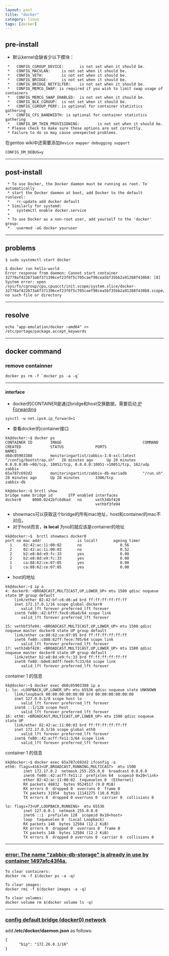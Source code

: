 ```yaml
---
layout: post
title: "docker"
category: linux
tags: [docker]
---
```


## pre-install

+ 默认kernel会缺省少以下模块：

```
 *   CONFIG_CGROUP_DEVICE:       is not set when it should be.
 *   CONFIG_MACVLAN:     is not set when it should be.
 *   CONFIG_VETH:        is not set when it should be.
 *   CONFIG_BRIDGE:      is not set when it should be.
 *   CONFIG_BRIDGE_NETFILTER:    is not set when it should be.
 *   CONFIG_MEMCG_SWAP: is required if you wish to limit swap usage of containers
 *   CONFIG_MEMCG_SWAP_ENABLED:  is not set when it should be.
 *   CONFIG_BLK_CGROUP:  is not set when it should be.
 *   CONFIG_CGROUP_PERF: is optional for container statistics gathering
 *   CONFIG_CFS_BANDWIDTH: is optional for container statistics gathering
 *   CONFIG_DM_THIN_PROVISIONING:        is not set when it should be.
 * Please check to make sure these options are set correctly.
 * Failure to do so may cause unexpected problems.
```

在gentoo wiki中还需要添加`Device mapper debugging support`

```
CONFIG_DM_DEBUG=y
```

---

## post-install

```
 * To use Docker, the Docker daemon must be running as root. To automatically
 * start the Docker daemon at boot, add Docker to the default runlevel:
 *   rc-update add docker default
 * Similarly for systemd:
 *   systemctl enable docker.service
 * 
 * To use Docker as a non-root user, add yourself to the 'docker' group:
 *   usermod -aG docker youruser
```

---

##  problems

```
$ sudo systemctl start docker

$ docker run hello-world 
Error response from daemon: Cannot start container 32778af422673a6f371396cef23f6f5c705caef98cea5bf35bb2a91268f430b8: [8] System error: open /sys/fs/cgroup/cpu,cpuacct/init.scope/system.slice/docker-32778af422673a6f371396cef23f6f5c705caef98cea5bf35bb2a91268f430b8.scope/cpu.shares: no such file or directory
```

---

## resolve 

```
echo "app-emulation/docker ~amd64" >> /etc/portage/package.accept_keywords
```

---

## docker command

### remove containner

```
docker ps rm -f `docker ps -a -q`
```

---

#### interface

+ docker的CONTAINER是通过bridge和host交换数据，需要启动[ IP Forwarding ](https://github.com/docker/docker/issues/490)

```
sysctl -w net.ipv4.ip_forward=1
```

+ 查看docker的container接口

```
kk@docker:~$ docker ps
CONTAINER ID        IMAGE                                    COMMAND                  CREATED             STATUS              PORTS                                                              NAMES
d68c05903388        monitoringartist/zabbix-3.0-xxl:latest   "/config/bootstrap.sh"   28 minutes ago      Up 28 minutes       0.0.0.0:80->80/tcp, 10052/tcp, 0.0.0.0:10051->10051/tcp, 162/udp   zabbix
65a787c692d2        monitoringartist/zabbix-db-mariadb       "/run.sh"                28 minutes ago      Up 28 minutes       3306/tcp                                                           zabbix-db
```

```                
kk@docker:~$ brctl show
bridge name bridge id       STP enabled interfaces
docker0     8000.0242bfc6d6ad   no      veth34bf428
                                        vethbf3fe94
```

+ showmacs可以获取这个bridge的所有mac地址，host和container的mac不对应。
+ 对于host而言，**is local** 为no的就应该是container的地址

```
kk@docker:~$  brctl showmacs docker0 
port no mac addr                is local?       ageing timer
  1     02:42:ac:11:00:02       no                 0.56
  2     02:42:ac:11:00:03       no                 0.52
  2     b2:e8:8d:e9:fc:33       yes                0.00
  2     b2:e8:8d:e9:fc:33       yes                0.00
  1     ca:88:62:ce:07:05       yes                0.00
  1     ca:88:62:ce:07:05       yes                0.00
```

+ host的地址

```
kk@docker:~$ ip a 
4: docker0: <BROADCAST,MULTICAST,UP,LOWER_UP> mtu 1500 qdisc noqueue state UP group default 
    link/ether 02:42:bf:c6:d6:ad brd ff:ff:ff:ff:ff:ff
    inet 172.17.0.1/16 scope global docker0
       valid_lft forever preferred_lft forever
    inet6 fe80::42:bfff:fec6:d6ad/64 scope link 
       valid_lft forever preferred_lft forever

15: vethbf3fe94: <BROADCAST,MULTICAST,UP,LOWER_UP> mtu 1500 qdisc noqueue master docker0 state UP group default 
    link/ether ca:88:62:ce:07:05 brd ff:ff:ff:ff:ff:ff
    inet6 fe80::c888:62ff:fece:705/64 scope link 
       valid_lft forever preferred_lft forever
17: veth34bf428: <BROADCAST,MULTICAST,UP,LOWER_UP> mtu 1500 qdisc noqueue master docker0 state UP group default 
    link/ether b2:e8:8d:e9:fc:33 brd ff:ff:ff:ff:ff:ff
    inet6 fe80::b0e8:8dff:fee9:fc33/64 scope link 
       valid_lft forever preferred_lft forever
```

container 1 的信息

```
kk@docker:~$ docker exec d68c05903388 ip a
1: lo: <LOOPBACK,UP,LOWER_UP> mtu 65536 qdisc noqueue state UNKNOWN 
    link/loopback 00:00:00:00:00:00 brd 00:00:00:00:00:00
    inet 127.0.0.1/8 scope host lo
       valid_lft forever preferred_lft forever
    inet6 ::1/128 scope host 
       valid_lft forever preferred_lft forever
16: eth0: <BROADCAST,MULTICAST,UP,LOWER_UP> mtu 1500 qdisc noqueue state UP 
    link/ether 02:42:ac:11:00:03 brd ff:ff:ff:ff:ff:ff
    inet 172.17.0.3/16 scope global eth0
       valid_lft forever preferred_lft forever
    inet6 fe80::42:acff:fe11:3/64 scope link 
       valid_lft forever preferred_lft forever
```

container 1 的信息

```
kk@docker:~$ docker exec 65a787c692d2 ifconfig -a
eth0: flags=4163<UP,BROADCAST,RUNNING,MULTICAST>  mtu 1500
        inet 172.17.0.2  netmask 255.255.0.0  broadcast 0.0.0.0
        inet6 fe80::42:acff:fe11:2  prefixlen 64  scopeid 0x20<link>
        ether 02:42:ac:11:00:02  txqueuelen 0  (Ethernet)
        RX packets 48832  bytes 9524517 (9.0 MiB)
        RX errors 0  dropped 0  overruns 0  frame 0
        TX packets 31954  bytes 11141275 (10.6 MiB)
        TX errors 0  dropped 0 overruns 0  carrier 0  collisions 0

lo: flags=73<UP,LOOPBACK,RUNNING>  mtu 65536
        inet 127.0.0.1  netmask 255.0.0.0
        inet6 ::1  prefixlen 128  scopeid 0x10<host>
        loop  txqueuelen 0  (Local Loopback)
        RX packets 148  bytes 12504 (12.2 KiB)
        RX errors 0  dropped 0  overruns 0  frame 0
        TX packets 148  bytes 12504 (12.2 KiB)
        TX errors 0  dropped 0 overruns 0  carrier 0  collisions 0
```

---

### [error: The name "zabbix-db-storage" is already in use by container 1497afc43f4a.](https://github.com/docker/docker/issues/23371)

```
To clear containers:
docker rm -f $(docker ps -a -q)

To clear images:
docker rmi -f $(docker images -a -q)

To clear volumes:
docker volume rm $(docker volume ls -q)
```

---

### [config default bridge (docker0) network](https://success.docker.com/article/how-do-i-configure-the-default-bridge-docker0-network-for-docker-engine-to-a-different-subnet)


add **/etc/docker/daemon.json** as follows:

```
{
      "bip": "172.26.0.1/16"
}
```
